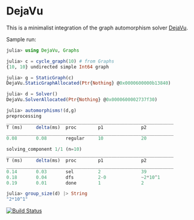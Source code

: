 # DejaVu

This is a minimalist integration of the graph automorphism solver [DejaVu](https://automorphisms.org).

Sample run:
```julia
julia> using DejaVu, Graphs

julia> c = cycle_graph(10) # from Graphs
{10, 10} undirected simple Int64 graph

julia> g = StaticGraph(c)
DejaVu.StaticGraphAllocated(Ptr{Nothing} @0x0000600000b13840)

julia> d = Solver()
DejaVu.SolverAllocated(Ptr{Nothing} @0x0000600002737f30)

julia> automorphisms!(d,g)
preprocessing
______________________________________________________________
T (ms)     delta(ms)  proc        p1              p2
______________________________________________________________
0.08       0.08       regular     10              20

solving_component 1/1 (n=10)
______________________________________________________________
T (ms)     delta(ms)  proc        p1              p2
______________________________________________________________
0.14       0.03       sel         2               39
0.18       0.04       dfs         2-0             ~2*10^1
0.19       0.01       done        1               2

julia> group_size(d) |> String
"2*10^1"
```

[![Build Status](https://github.com/laurentbartholdi/DejaVu.jl/actions/workflows/CI.yml/badge.svg?branch=main)](https://github.com/laurentbartholdi/DejaVu.jl/actions/workflows/CI.yml?query=branch%3Amain)
